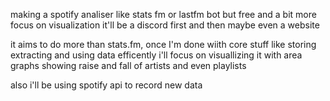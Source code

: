 making a spotify analiser like stats fm or lastfm bot but free and a bit more focus on visualization 
it'll be a discord first and then maybe even a website

it aims to do more than stats.fm, once I'm done wiith core stuff like storing extracting and using data efficently i'll focus on visuallizing it with area graphs showing raise and fall of artists and even playlists

also i'll be using spotify api to record new data 

